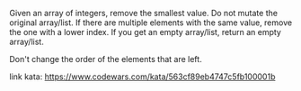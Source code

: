 Given an array of integers, remove the smallest value. Do not mutate the original array/list. If there are multiple elements with the same value, remove the one with a lower index. If you get an empty array/list, return an empty array/list.

Don't change the order of the elements that are left.

link kata: https://www.codewars.com/kata/563cf89eb4747c5fb100001b